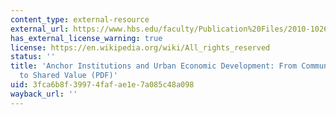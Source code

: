```yaml
---
content_type: external-resource
external_url: https://www.hbs.edu/faculty/Publication%20Files/2010-1026_ICEF_ANCHORS_MEP_13ec3cb4-bc71-4d2a-8832-e8880bced5f3.pdf
has_external_license_warning: true
license: https://en.wikipedia.org/wiki/All_rights_reserved
status: ''
title: 'Anchor Institutions and Urban Economic Development: From Community Benefit
  to Shared Value (PDF)'
uid: 3fca6b8f-3997-4faf-ae1e-7a085c48a098
wayback_url: ''
---
```

